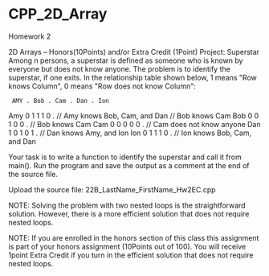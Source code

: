 # CPP_2D_Array
Homework 2

2D Arrays – Honors(10Points) and/or Extra Credit (1Point)
Project: Superstar
Among n persons, a superstar is defined as someone who is known by everyone but does not know anyone. The problem is to identify the superstar, if one exits. In the relationship table shown below, 1 means "Row knows Column", 0 means "Row does not know Column":

     AMY . Bob . Cam . Dan . Ion
Amy   0     1     1     1     0 . // Amy knows Bob, Cam, and Dan // Bob knows Cam
Bob   0     0     1     0     0 . // Bob knows Cam
Cam   0     0     0     0     0 . // Cam does not know anyone
Dan   1     0     1     0     1 . // Dan knows Amy, and Ion
Ion   0     1     1     1     0 . // Ion knows Bob, Cam, and Dan

Your task is to write a function to identify the superstar and call it from main(). Run the program and save the output as a comment at the end of the source file.

Upload the source file: 22B_LastName_FirstName_Hw2EC.cpp

NOTE: Solving the problem with two nested loops is the straightforward solution. However, there is a more efficient solution that does not require nested loops.

NOTE: If you are enrolled in the honors section of this class this assignment is part of your honors assignment (10Points out of 100). You will receive 1point Extra Credit if you turn in the efficient solution that does not require nested loops.

